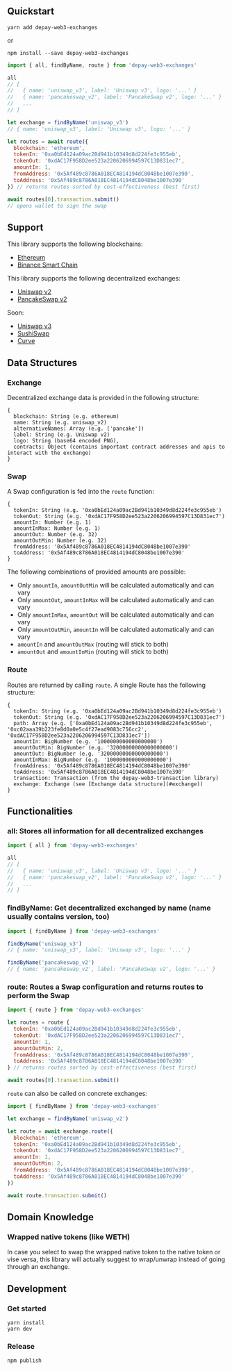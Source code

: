 ## Quickstart

```
yarn add depay-web3-exchanges
```

or 

```
npm install --save depay-web3-exchanges
```

```javascript
import { all, findByName, route } from 'depay-web3-exchanges'

all
// [
//   { name: 'uniswap_v3', label: 'Uniswap v3', logo: '...' }
//   { name: 'pancakeswap_v2', label: 'PancakeSwap v2', logo: '...' }
//   ...
// ]

let exchange = findByName('uniswap_v3')
// { name: 'uniswap_v3', label: 'Uniswap v3', logo: '...' }

let routes = await route({
  blockchain: 'ethereum',
  tokenIn: '0xa0bEd124a09ac2Bd941b10349d8d224fe3c955eb',
  tokenOut: '0xdAC17F958D2ee523a2206206994597C13D831ec7',
  amountIn: 1,
  fromAddress: '0x5Af489c8786A018EC4814194dC8048be1007e390',
  toAddress: '0x5Af489c8786A018EC4814194dC8048be1007e390'
}) // returns routes sorted by cost-effectiveness (best first)

await routes[0].transaction.submit()
// opens wallet to sign the swap
```

## Support

This library supports the following blockchains:

- [Ethereum](https://ethereum.org)
- [Binance Smart Chain](https://www.binance.org/en/smartChain)

This library supports the following decentralized exchanges:

- [Uniswap v2](https://uniswap.org)
- [PancakeSwap v2](https://pancakeswap.info)

Soon:
- [Uniswap v3](https://uniswap.org)
- [SushiSwap](https://sushi.com)
- [Curve](https://curve.fi)

## Data Structures

### Exchange

Decentralized exchange data is provided in the following structure:

```
{
  blockchain: String (e.g. ethereum)
  name: String (e.g. uniswap_v2)
  alternativeNames: Array (e.g. ['pancake'])
  label: String (e.g. Uniswap v2)
  logo: String (base64 encoded PNG),
  contracts: Object (contains important contract addresses and apis to interact with the exchange)
}
```

### Swap

A Swap configuration is fed into the `route` function:

```
{
  tokenIn: String (e.g. '0xa0bEd124a09ac2Bd941b10349d8d224fe3c955eb')
  tokenOut: String (e.g. '0xdAC17F958D2ee523a2206206994597C13D831ec7')
  amountIn: Number (e.g. 1)
  amountInMax: Number (e.g. 1)
  amountOut: Number (e.g. 32)
  amountOutMin: Number (e.g. 32)
  fromAddress: '0x5Af489c8786A018EC4814194dC8048be1007e390'
  toAddress: '0x5Af489c8786A018EC4814194dC8048be1007e390'
}
```

The following combinations of provided amounts are possible:

- Only `amountIn`, `amountOutMin` will be calculated automatically and can vary
- Only `amountOut`, `amountInMax` will be calculated automatically and can vary
- Only `amountInMax`, `amountOut` will be calculated automatically and can vary
- Only `amountOutMin`, `amountIn` will be calculated automatically and can vary
- `amountIn` and `amountOutMax` (routing will stick to both)
- `amountOut` and `amountInMin` (routing will stick to both)


### Route

Routes are returned by calling `route`. A single Route has the following structure:

```
{
  tokenIn: String (e.g. '0xa0bEd124a09ac2Bd941b10349d8d224fe3c955eb')
  tokenOut: String (e.g. '0xdAC17F958D2ee523a2206206994597C13D831ec7')
  path: Array (e.g. ['0xa0bEd124a09ac2Bd941b10349d8d224fe3c955eb', '0xc02aaa39b223fe8d0a0e5c4f27ead9083c756cc2', '0xdAC17F958D2ee523a2206206994597C13D831ec7'])
  amountIn: BigNumber (e.g. '1000000000000000000')
  amountOutMin: BigNumber (e.g. '32000000000000000000')
  amountOut: BigNumber (e.g. '32000000000000000000')
  amountInMax: BigNumber (e.g. '1000000000000000000')
  fromAddress: '0x5Af489c8786A018EC4814194dC8048be1007e390'
  toAddress: '0x5Af489c8786A018EC4814194dC8048be1007e390'
  transaction: Transaction (from the depay-web3-transaction library)
  exchange: Exchange (see [Exchange data structure](#exchange))
}
```

## Functionalities

### all: Stores all information for all decentralized exchanges

```javascript
import { all } from 'depay-web3-exchanges'

all
// [
//   { name: 'uniswap_v3', label: 'Uniswap v3', logo: '...' }
//   { name: 'pancakeswap_v2', label: 'PancakeSwap v2', logo: '...' }
//   ...
// ]

```

### findByName: Get decentralized exchanged by name (name usually contains version, too)

```javascript
import { findByName } from 'depay-web3-exchanges'

findByName('uniswap_v3')
// { name: 'uniswap_v3', label: 'Uniswap v3', logo: '...' }

findByName('pancakeswap_v2')
// { name: 'pancakeswap_v2', label: 'PancakeSwap v2', logo: '...' }
```

### route: Routes a Swap configuration and returns routes to perform the Swap

```javascript
import { route } from 'depay-web3-exchanges'

let routes = route {
  tokenIn: '0xa0bEd124a09ac2Bd941b10349d8d224fe3c955eb',
  tokenOut: '0xdAC17F958D2ee523a2206206994597C13D831ec7',
  amountIn: 1,
  amountOutMin: 2,
  fromAddress: '0x5Af489c8786A018EC4814194dC8048be1007e390',
  toAddress: '0x5Af489c8786A018EC4814194dC8048be1007e390'
} // returns routes sorted by cost-effectiveness (best first)

await routes[0].transaction.submit()
```

`route` can also be called on concrete exchanges: 

```javascript
import { findByName } from 'depay-web3-exchanges'

let exchange = findByName('uniswap_v2')

let route = await exchange.route({
  blockchain: 'ethereum',
  tokenIn: '0xa0bEd124a09ac2Bd941b10349d8d224fe3c955eb',
  tokenOut: '0xdAC17F958D2ee523a2206206994597C13D831ec7',
  amountIn: 1,
  amountOutMin: 2,
  fromAddress: '0x5Af489c8786A018EC4814194dC8048be1007e390',
  toAddress: '0x5Af489c8786A018EC4814194dC8048be1007e390'
})

await route.transaction.submit()
```

## Domain Knowledge

### Wrapped native tokens (like WETH)

In case you select to swap the wrapped native token to the native token or vise versa,
this library will actually suggest to wrap/unwrap instead of going through an exchange.

## Development

### Get started

```
yarn install
yarn dev
```

### Release

```
npm publish
```
